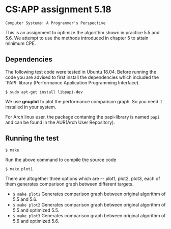 # CS:APP assignment 5.18
`Computer Systems: A Programmer's Perspective`

This is an assignment to optimize the algorithm shown in practice 5.5 and 5.6. We attempt to use the methods introduced in chapter 5 to attain minimum CPE.

## Dependencies

The following test code were tested in Ubuntu 18.04. Before running the code you are advised to first install the dependencies which included the 'PAPI' library (Performance Application Programming Interface).

```
$ sudo apt-get install libpapi-dev
```
We use **gnuplot** to plot the performance comparison graph. So you need it installed in your system.

For Arch linux user, the package contaning the papi-library is named `papi` and can be found in the AUR(Arch User Repository).

## Running the test
```
$ make
```
Run the above command to compile the source code

```
$ make plot1
```
There are altogether three options which are -- plot1, plot2, plot3, each of them generates comparison graph between different targets.
*   `$ make plot1`
    Generates comparison graph between original algorithm of 5.5 and 5.6.
*   `$ make plot2`
    Generates comparison graph between original algorithm of 5.5 and optimized 5.5.
*   `$ make plot3`
    Generates comparison graph between original algorithm of 5.6 and optimized 5.6.
